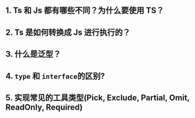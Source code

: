 

## 1. Ts 和 Js 都有哪些不同？为什么要使用 TS？

## 2. Ts 是如何转换成 Js 进行执行的？

## 3. 什么是泛型？

## 4. `type` 和 `interface`的区别?

## 5. 实现常见的工具类型(Pick, Exclude, Partial, Omit, ReadOnly, Required)
